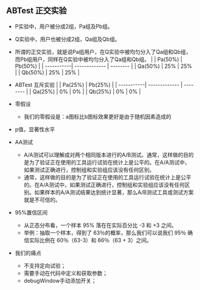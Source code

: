<!-- 
title: AB测试中的正交
from: wangcheng
create: 2018-07-23
tags: statistics,work
-->

## ABTest 正交实验



- P实验中，用户被分成2组，Pa组及Pb组。
- Q实验中，用户也被分成2组，Qa组及Qb组。
- 所谓的正交实验，就是说Pa组用户，在Q实验中被均匀分入了Qa组和Qb组，而Pb组用户，同样在Q实验中被均匀分入了Qa组和Qb组。
|            | Pa(50%)       | Pb(50%)  |
| -----------| ------------- | -------- |
| Qa(50%)    | 25% 		     | 25% 		|
| Qb(50%)    | 25%           | 25% 		|
- ABTest 互斥实验
|            | Pa(25%)       | Pb(25%)  |
| -----------| ------------- | -------- |
| Qa(25%)    | 0% 		     | 0% 		|
| Qb(25%)    | 0%            | 0% 		|

- 零假设
	* 我们的零假设是：a图标比b图标效果更好是由于随机因素造成的
- p值，显著性水平

- AA测试
	* A/A测试可以理解成对两个相同版本进行的A/B测试。通常，这样做的目的是为了验证正在使用的工具运行试验在统计上是公平的。在A/A测试中，如果测试正确进行，控制组和实验组应该没有任何区别。
	* 通常，这样做的目的是为了验证正在使用的工具运行试验在统计上是公平的。在A/A测试中，如果测试正确进行，控制组和实验组应该没有任何区别。如果样本的A/A测试结果达到统计显著，那么A/B测试工具或测试方案就是不可信的。

- 95%置信区间
	* 从正态分布看，一个样本 95% 落在在实际百分比 -3 和 +3 之间。
	* 举例：抽取一个样本，得到了 63％的概率，那么我们可以说我们 95％ 确信实际比例在 60％（63-3）和 66％（63 + 3）之间。

- 我们的痛点
	* 不支持定向试验；
	* 需要手动在代码中定义和获取参数；
	* debugWindow手动添加开关；
	 
